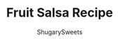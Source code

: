 ---
layout: ../../layouts/MarkdownPostLayout.astro
title: Fruit Salsa Recipe
author: ShugarySweets
pubDate: 2019-01-09
description: "This Fruit Salsa is delicious and so easy to make! Serve this fruit salsa with homemade cinnamon chips for the perfect snack, dessert, or as an appetizer to your next summer party or picnic!"
image_url: https://www.shugarysweets.com/wp-content/uploads/2019/06/fruit-salsa-facebook.jpg
tags: ["Appetizers","American"]
calories: 217
protein: 2
carbohydrates: 36
fats: 9
fiber: 3
ingredients: ["1 pint strawberries","1 green apple (don't peel)","1 mango (peeled and cored)","1 teaspoon ground ginger","2 Tablespoons orange marmalade","1 teaspoon dried mint flakes"]
serves: 8
time: "2 hours 25 minutes"
prepTime: "15 minutes"
instructions: ["Dice all fruit VERY VERY tiny.","Stir in seasonings and serve with cinnamon pita chips!","Chill salsa for two hours for best flavor."]
nutrition: ["217 calories","36 grams carbohydrates","20 milligrams cholesterol","9 grams fat","3 grams fiber","2 grams protein","5 grams saturated fat","106 grams sodium","27 grams sugar","0 grams trans fat","3 grams unsaturated fat"]
---